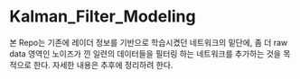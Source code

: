 # Kalman_Filter_Modeling
본 Repo는 기존에 레이더 정보를 기반으로 학습시켰던 네트워크의 밑단에, 좀 더 raw data 영역인 노이즈가 낀 일련의 데이터들을 필터링 하는 네트워크를 추가하는 것을 목적으로 한다. 자세한 내용은 추후에 정리하려 한다.

